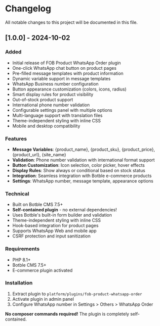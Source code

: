 # Changelog

All notable changes to this project will be documented in this file.

## [1.0.0] - 2024-10-02

### Added
- Initial release of FOB Product WhatsApp Order plugin
- One-click WhatsApp chat button on product pages
- Pre-filled message templates with product information
- Dynamic variable support in message templates
- WhatsApp Business number configuration
- Button appearance customization (colors, icons, radius)
- Smart display rules for product visibility
- Out-of-stock product support
- International phone number validation
- Configurable settings panel with multiple options
- Multi-language support with translation files
- Theme-independent styling with inline CSS
- Mobile and desktop compatibility

### Features
- **Message Variables**: {product_name}, {product_sku}, {product_price}, {product_url}, {site_name}
- **Validation**: Phone number validation with international format support
- **Button Customization**: Icon selection, color picker, hover effects
- **Display Rules**: Show always or conditional based on stock status
- **Integration**: Seamless integration with Botble e-commerce products
- **Settings**: WhatsApp number, message template, appearance options

### Technical
- Built on Botble CMS 7.5+
- **Self-contained plugin** - no external dependencies!
- Uses Botble's built-in form builder and validation
- Theme-independent styling with inline CSS
- Hook-based integration for product pages
- Supports WhatsApp Web and mobile app
- CSRF protection and input sanitization

### Requirements
- PHP 8.1+
- Botble CMS 7.5+
- E-commerce plugin activated

### Installation
1. Extract plugin to `platform/plugins/fob-product-whatsapp-order`
2. Activate plugin in admin panel
3. Configure WhatsApp number in Settings > Others > WhatsApp Order

**No composer commands required!** The plugin is completely self-contained.